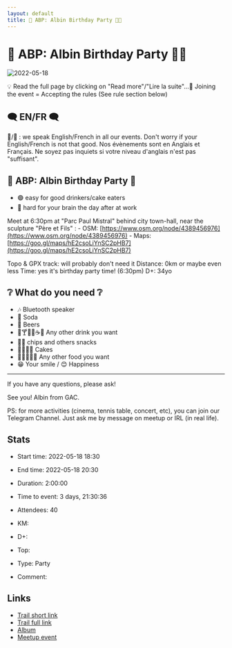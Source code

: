 ```yaml
---
layout: default
title: 🎂 ABP: Albin Birthday Party 🎉🐱
---
```


# 🎂 ABP: Albin Birthday Party 🎉🐱

![2022-05-18](/Stats/img/orig/2022-05-18.jpg)

💡 Read the full page by clicking on "Read more"/"Lire la suite"...💜
Joining the event = Accepting the rules (See rule section below)

## 🗨️ EN/FR 🗨️
🦅/🐓 : we speak English/French in all our events. Don't worry if your English/French is not that good. Nos évènements sont en Anglais et Français. Ne soyez pas inquiets si votre niveau d'anglais n'est pas "suffisant".

## 🎂 ABP: Albin Birthday Party 🎉

* 🟢 easy for good drinkers/cake eaters
* 🔴 hard for your brain the day after at work

Meet at 6:30pm at "Parc Paul Mistral" behind city town-hall, near the sculpture "Père et Fils" :
\- OSM: [https://www.osm.org/node/4389456976](https://www.osm.org/node/4389456976)
\- Maps: [https://goo.gl/maps/hE2csoLiYnSC2pHB7](https://goo.gl/maps/hE2csoLiYnSC2pHB7)

Topo & GPX track: will probably don't need it
Distance: 0km or maybe even less
Time: yes it's birthday party time! (6:30pm)
D+: 34yo

## ❔ What do you need ❔

* 🎶 Bluetooth speaker
* 🥤 Soda
* 🍻 Beers
* 🍹🍸🍷🧉☕🧃 Any other drink you want
* 🥨🍕 chips and others snacks
* 🍰🥮🎂🥧 Cakes
* 🥗🥙🥪🌮🌯 Any other food you want
* 😁 Your smile / 😊 Happiness

***

If you have any questions, please ask!

See you! Albin from GAC.

PS: for more activities (cinema, tennis table, concert, etc), you can join our Telegram Channel. Just ask me by message on meetup or IRL (in real life).

## Stats

- Start time: 2022-05-18 18:30
- End time: 2022-05-18 20:30
- Duration: 2:00:00
- Time to event: 3 days, 21:30:36
- Attendees: 40

- KM: 
- D+: 
- Top: 
- Type: Party
- Comment: 

## Links

- [Trail short link]()
- [Trail full link]()
- [Album](https://binnette.github.io/GacImg2022/2022-05-18-🎂-ABP-Albin-Birthday-Party-🎉🐱.html)
- [Meetup event](https://www.meetup.com/grenoble-adventure-club-english-french/events/285911723/)
